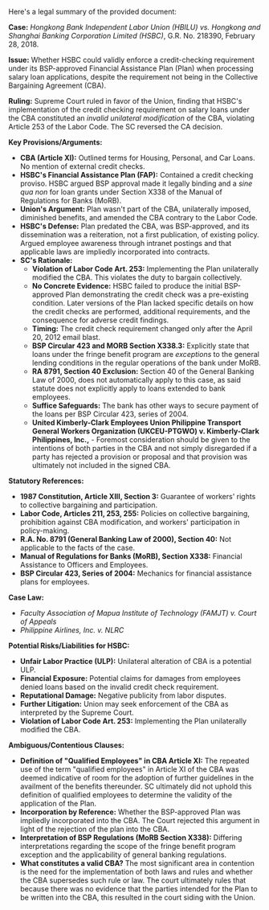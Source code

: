 Here's a legal summary of the provided document:

**Case:** *Hongkong Bank Independent Labor Union (HBILU) vs. Hongkong and Shanghai Banking Corporation Limited (HSBC)*, G.R. No. 218390, February 28, 2018.

**Issue:** Whether HSBC could validly enforce a credit-checking requirement under its BSP-approved Financial Assistance Plan (Plan) when processing salary loan applications, despite the requirement not being in the Collective Bargaining Agreement (CBA).

**Ruling:**  Supreme Court ruled in favor of the Union, finding that HSBC's implementation of the credit checking requirement on salary loans under the CBA constituted an *invalid unilateral modification* of the CBA, violating Article 253 of the Labor Code. The SC reversed the CA decision.

**Key Provisions/Arguments:**

*   **CBA (Article XI):**  Outlined terms for Housing, Personal, and Car Loans. No mention of external credit checks.
*   **HSBC's Financial Assistance Plan (FAP):** Contained a credit checking proviso. HSBC argued BSP approval made it legally binding and a *sine qua non* for loan grants under Section X338 of the Manual of Regulations for Banks (MoRB).
*   **Union's Argument:** Plan wasn't part of the CBA, unilaterally imposed, diminished benefits, and amended the CBA contrary to the Labor Code.
*   **HSBC's Defense:** Plan predated the CBA, was BSP-approved, and its dissemination was a reiteration, not a first publication, of existing policy. Argued employee awareness through intranet postings and that applicable laws are impliedly incorporated into contracts.
*   **SC's Rationale:**
    *   **Violation of Labor Code Art. 253:** Implementing the Plan unilaterally modified the CBA. This violates the duty to bargain collectively.
    *   **No Concrete Evidence:** HSBC failed to produce the initial BSP-approved Plan demonstrating the credit check was a pre-existing condition. Later versions of the Plan lacked specific details on how the credit checks are performed, additional requirements, and the consequence for adverse credit findings.
    *   **Timing:** The credit check requirement changed only after the April 20, 2012 email blast.
    *   **BSP Circular 423 and MORB Section X338.3:** Explicitly state that loans under the fringe benefit program are *exceptions* to the general lending conditions in the regular operations of the bank under MoRB.
    *   **RA 8791, Section 40 Exclusion:** Section 40 of the General Banking Law of 2000, does not automatically apply to this case, as said statute does not explicitly apply to loans extended to bank employees.
    *   **Suffice Safeguards:** The bank has other ways to secure payment of the loans per BSP Circular 423, series of 2004.
    *   **United Kimberly-Clark Employees Union Philippine Transport General Workers Organization (UKCEU-PTGWO) v. Kimberly-Clark Philippines, Inc.,** - Foremost consideration should be given to the intentions of both parties in the CBA and not simply disregarded if a party has rejected a provision or proposal and that provision was ultimately not included in the signed CBA.

**Statutory References:**

*   **1987 Constitution, Article XIII, Section 3:** Guarantee of workers' rights to collective bargaining and participation.
*   **Labor Code, Articles 211, 253, 255:** Policies on collective bargaining, prohibition against CBA modification, and workers' participation in policy-making.
*   **R.A. No. 8791 (General Banking Law of 2000), Section 40:** Not applicable to the facts of the case.
*   **Manual of Regulations for Banks (MoRB), Section X338:** Financial Assistance to Officers and Employees.
*   **BSP Circular 423, Series of 2004:** Mechanics for financial assistance plans for employees.

**Case Law:**

*   *Faculty Association of Mapua Institute of Technology (FAMJT) v. Court of Appeals*
*   *Philippine Airlines, Inc. v. NLRC*

**Potential Risks/Liabilities for HSBC:**

*   **Unfair Labor Practice (ULP):** Unilateral alteration of CBA is a potential ULP.
*   **Financial Exposure:** Potential claims for damages from employees denied loans based on the invalid credit check requirement.
*   **Reputational Damage:** Negative publicity from labor disputes.
*   **Further Litigation:** Union may seek enforcement of the CBA as interpreted by the Supreme Court.
*   **Violation of Labor Code Art. 253:** Implementing the Plan unilaterally modified the CBA.

**Ambiguous/Contentious Clauses:**

*   **Definition of "Qualified Employees" in CBA Article XI:** The repeated use of the term "qualified employees" in Article XI of the CBA was deemed indicative of room for the adoption of further guidelines in the availment of the benefits thereunder. SC ultimately did not uphold this definition of qualified employees to determine the validity of the application of the Plan.
*   **Incorporation by Reference:**  Whether the BSP-approved Plan was impliedly incorporated into the CBA. The Court rejected this argument in light of the rejection of the plan into the CBA.
*   **Interpretation of BSP Regulations (MoRB Section X338):** Differing interpretations regarding the scope of the fringe benefit program exception and the applicability of general banking regulations.
*   **What constitutes a valid CBA?** The most significant area in contention is the need for the implementation of both laws and rules and whether the CBA supersedes such rule or law. The court ultimately rules that because there was no evidence that the parties intended for the Plan to be written into the CBA, this resulted in the court siding with the Union.
